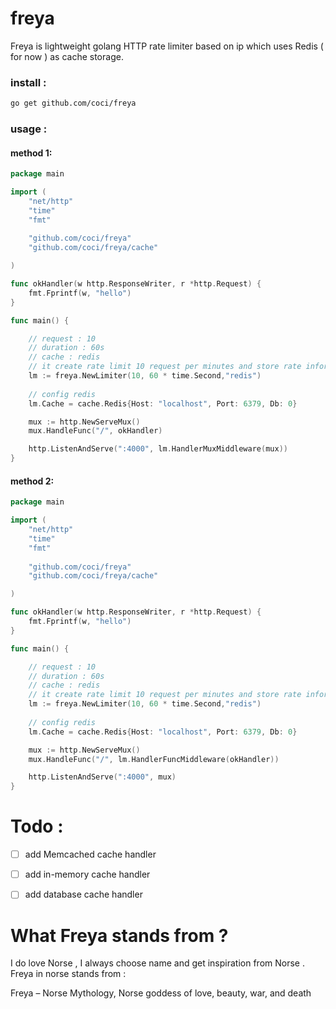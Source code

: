 # freya
Freya is lightweight golang HTTP rate limiter based on ip which uses Redis ( for now ) as cache storage.

### install :
```bash
go get github.com/coci/freya
```

### usage :

#### method 1:
```go
package main

import (
	"net/http"
	"time"
	"fmt"
	
	"github.com/coci/freya"
	"github.com/coci/freya/cache"

)

func okHandler(w http.ResponseWriter, r *http.Request) {
	fmt.Fprintf(w, "hello")
}

func main() {

	// request : 10
	// duration : 60s
	// cache : redis
	// it create rate limit 10 request per minutes and store rate information on redis
	lm := freya.NewLimiter(10, 60 * time.Second,"redis")
	
	// config redis
	lm.Cache = cache.Redis{Host: "localhost", Port: 6379, Db: 0}

	mux := http.NewServeMux()
	mux.HandleFunc("/", okHandler)

	http.ListenAndServe(":4000", lm.HandlerMuxMiddleware(mux))
}

```

#### method 2:
```go
package main

import (
	"net/http"
	"time"
	"fmt"
	
	"github.com/coci/freya"
	"github.com/coci/freya/cache"

)

func okHandler(w http.ResponseWriter, r *http.Request) {
	fmt.Fprintf(w, "hello")
}

func main() {

	// request : 10
	// duration : 60s
	// cache : redis
	// it create rate limit 10 request per minutes and store rate information on redis
	lm := freya.NewLimiter(10, 60 * time.Second,"redis")
	
	// config redis
	lm.Cache = cache.Redis{Host: "localhost", Port: 6379, Db: 0}

	mux := http.NewServeMux()
	mux.HandleFunc("/", lm.HandlerFuncMiddleware(okHandler))

	http.ListenAndServe(":4000", mux)
}

```

# Todo :
- [ ] add Memcached cache handler

- [ ] add in-memory cache handler

- [ ] add database cache handler

# What Freya stands from ?
I do love Norse , I always choose name and get inspiration from Norse . Freya in norse stands from :

Freya – Norse Mythology, Norse goddess of love, beauty, war, and death
